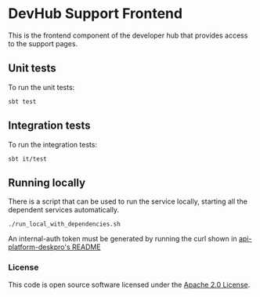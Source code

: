 
# DevHub Support Frontend

This is the frontend component of the developer hub that provides access to the support pages.

## Unit tests
To run the unit tests:

```
sbt test
```


## Integration tests
To run the integration tests:

```
sbt it/test
```

## Running locally
There is a script that can be used to run the service locally, starting all the dependent services automatically.

```
./run_local_with_dependencies.sh
```

An internal-auth token must be generated by running the curl shown in [api-platform-deskpro's README](https://github.com/hmrc/api-platform-deskpro/blob/main/README.md)

### License

This code is open source software licensed under the [Apache 2.0 License]("http://www.apache.org/licenses/LICENSE-2.0.html").